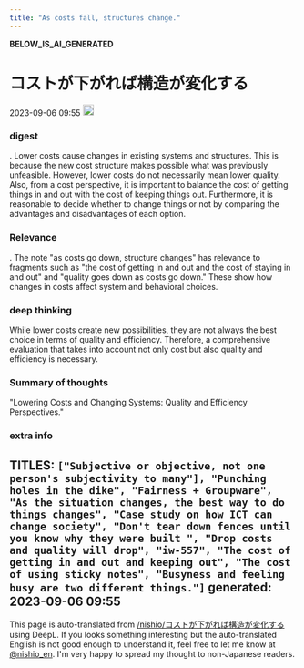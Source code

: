 ```yaml
---
title: "As costs fall, structures change."
---
```


__BELOW_IS_AI_GENERATED__
# コストが下がれば構造が変化する
 2023-09-06 09:55 <img src='https://scrapbox.io/api/pages/nishio-en/omni/icon' alt='omni.icon' height="19.5"/>
### digest
.
Lower costs cause changes in existing systems and structures. This is because the new cost structure makes possible what was previously unfeasible. However, lower costs do not necessarily mean lower quality. Also, from a cost perspective, it is important to balance the cost of getting things in and out with the cost of keeping things out. Furthermore, it is reasonable to decide whether to change things or not by comparing the advantages and disadvantages of each option.

### Relevance
.
The note "as costs go down, structure changes" has relevance to fragments such as "the cost of getting in and out and the cost of staying in and out" and "quality goes down as costs go down." These show how changes in costs affect system and behavioral choices.

### deep thinking
While lower costs create new possibilities, they are not always the best choice in terms of quality and efficiency. Therefore, a comprehensive evaluation that takes into account not only cost but also quality and efficiency is necessary.

### Summary of thoughts
"Lowering Costs and Changing Systems: Quality and Efficiency Perspectives."

### extra info
TITLES: `["Subjective or objective, not one person's subjectivity to many"], "Punching holes in the dike", "Fairness + Groupware", "As the situation changes, the best way to do things changes", "Case study on how ICT can change society", "Don't tear down fences until you know why they were built ", "Drop costs and quality will drop", "iw-557", "The cost of getting in and out and keeping out", "The cost of using sticky notes", "Busyness and feeling busy are two different things."]`
generated: 2023-09-06 09:55
---
This page is auto-translated from [/nishio/コストが下がれば構造が変化する](https://scrapbox.io/nishio/コストが下がれば構造が変化する) using DeepL. If you looks something interesting but the auto-translated English is not good enough to understand it, feel free to let me know at [@nishio_en](https://twitter.com/nishio_en). I'm very happy to spread my thought to non-Japanese readers.